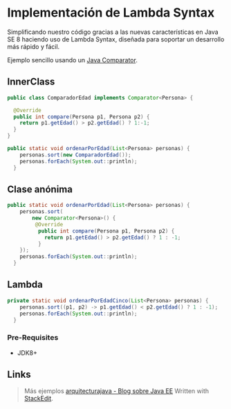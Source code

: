 # Implementación de Lambda Syntax

Simplificando nuestro código gracias a  las nuevas características en Java SE 8 haciendo uso de Lambda Syntax, diseñada para soportar un desarrollo más rápido y fácil.


Ejemplo sencillo usando un [Java Comparator](https://www.arquitecturajava.com/java-comparator-interface-y-lambdas/). 

## InnerClass
```Java
public class ComparadorEdad implements Comparator<Persona> {

  @Override
  public int compare(Persona p1, Persona p2) {
    return p1.getEdad() > p2.getEdad() ? 1:-1;
  }
}

public static void ordenarPorEdad(List<Persona> personas) {
    personas.sort(new ComparadorEdad());
    personas.forEach(System.out::println);
  }
```
## Clase anónima
```Java
public static void ordenarPorEdad(List<Persona> personas) {
    personas.sort(
        new Comparator<Persona>() {
		 @Override
          public int compare(Persona p1, Persona p2) {
            return p1.getEdad() > p2.getEdad() ? 1 : -1;
          }
    });
	personas.forEach(System.out::println);
  }
 ```

## Lambda 
```Java
private static void ordenarPorEdadCinco(List<Persona> personas) {
    personas.sort((p1, p2) -> p1.getEdad() < p2.getEdad() ? 1 : -1);
    personas.forEach(System.out::println);
  }
 ```


### Pre-Requisites

- JDK8+

## Links

> Más ejemplos [arquitecturajava - Blog sobre Java EE](https://www.arquitecturajava.com/java-8-lambda-syntax/)
> Written with [StackEdit](https://stackedit.io/).